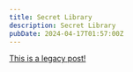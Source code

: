 ```yaml
---
title: Secret Library
description: Secret Library
pubDate: 2024-04-17T01:57:00Z
---
```


[This is a legacy post!](https://old.tjbai.com/-NvdzEwzYPgIB75ZtvX4)
